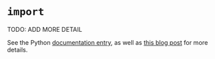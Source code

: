# `import`

TODO: ADD MORE DETAIL

See the Python [documentation entry][keyword-import-docs], as well as [this blog post][keyword-import-etymology] for more details.

[keyword-import-docs]: https://docs.python.org/3/reference/simple_stmts.html#the-import-statement
[keyword-import-etymology]: https://yawpitchroll.com/posts/the-35-words-you-need-to-python/#import
